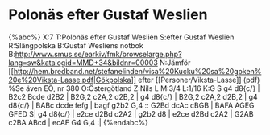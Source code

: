 # Polonäs efter Gustaf Weslien

{%abc%}
X:7
T:Polonäs efter Gustaf Weslien
S:efter Gustaf Weslien
R:Slängpolska
B:Gustaf Wesliens notbok
B:http://www.smus.se/earkiv/fmk/browselarge.php?lang=sw&katalogid=MMD+34&bildnr=00003
N:Jämför [[http://hem.bredband.net/stefanelinden/visa%20Kucku%20sa%20goken%20e%20Viksta-Lasse.pdf|Gökpolska]] efter [[Personer/Viksta-Lasse]] (pdf)
%Se även EÖ, nr 380
O:Östergötland
Z:Nils L
M:3/4
L:1/16
K:G
S g4 d8{c/} | B2c2 Bcde d2B2 | B2G,2 c2A,2 d2B,2 | g4 d8{c/} |
B2G,2 c2A,2 d2B,2 | g4 d8{c/} | BABc dcde fefg | bagf g2b2 G,4 ::
G2Bd dcAc cBGB | BAFA AGEG GFED S| g4 d8{c/} | e2ce d2Bd c2A2 |
g2b2 d8 | e2ce d2Bd c2A2 | G2AB c2BA ABcd | ecAF G4 G,4 :|
{%endabc%}
